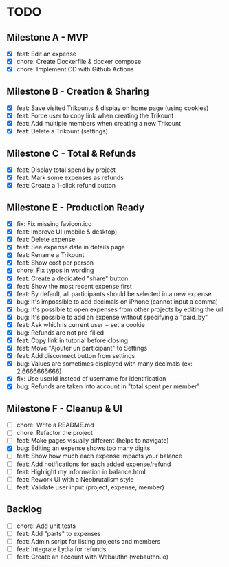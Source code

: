# TODO

## Milestone A - MVP

- [x] feat: Edit an expense
- [x] chore: Create Dockerfile & docker compose
- [x] chore: Implement CD with Github Actions

## Milestone B - Creation & Sharing

- [x] feat: Save visited Trikounts & display on home page (using cookies)
- [x] feat: Force user to copy link when creating the Trikount
- [x] feat: Add multiple members when creating a new Trikount
- [x] feat: Delete a Trikount (settings)

## Milestone C - Total & Refunds

- [x] feat: Display total spend by project
- [x] feat: Mark some expenses as refunds
- [x] feat: Create a 1-click refund button

## Milestone E - Production Ready

- [x] fix: Fix missing favicon.ico
- [x] feat: Improve UI (mobile & desktop)
- [x] feat: Delete expense
- [x] feat: See expense date in details page
- [x] feat: Rename a Trikount
- [x] feat: Show cost per person
- [x] chore: Fix typos in wording
- [x] feat: Create a dedicated "share" button
- [x] feat: Show the most recent expense first
- [x] feat: By default, all participants should be selected in a new expense
- [x] bug: It's impossible to add decimals on iPhone (cannot input a comma)
- [x] bug: It's possible to open expenses from other projects by editing the url
- [x] bug: It's possible to add an expense without specifying a "paid_by"
- [x] feat: Ask which is current user + set a cookie
- [x] bug: Refunds are not pre-filled
- [x] feat: Copy link in tutorial before closing
- [x] feat: Move "Ajouter un participant" to Settings
- [x] feat: Add disconnect button from settings
- [x] bug: Values are sometimes displayed with many decimals (ex: 2.6666666666)
- [x] fix: Use userId instead of username for identification
- [x] bug: Refunds are taken into account in "total spent per member"

## Milestone F - Cleanup & UI
- [ ] chore: Write a README.md
- [ ] chore: Refactor the project
- [ ] feat: Make pages visually different (helps to navigate)
- [x] bug: Editing an expense shows too many digits
- [ ] feat: Show how much each expense impacts your balance
- [ ] feat: Add notifications for each added expense/refund
- [ ] feat: Highlight my information in balance.html
- [ ] feat: Rework UI with a Neobrutalism style
- [ ] feat: Validate user input (project, expense, member)

## Backlog

- [ ] chore: Add unit tests
- [ ] feat: Add "parts" to expenses
- [ ] feat: Admin script for listing projects and members
- [ ] feat: Integrate Lydia for refunds
- [ ] feat: Create an account with Webauthn (webauthn.io)
